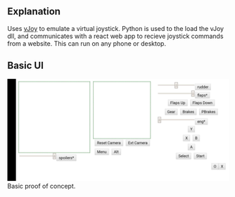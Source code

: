 ## Explanation
Uses [vJoy](http://vjoystick.sourceforge.net/joomla/) to emulate a virtual joystick. Python is used to the load the vJoy dll, and communicates with a react web app to recieve joystick commands from a website. This can run on any phone or desktop.

## Basic UI
![alt text](docs/phone_ui.jpg "UI Phone App")
Basic proof of concept.